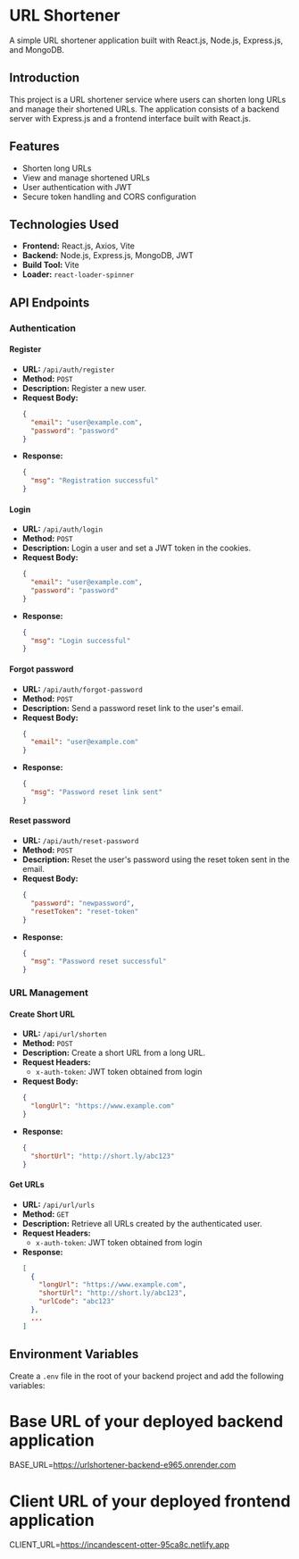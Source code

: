 # URL Shortener

A simple URL shortener application built with React.js, Node.js, Express.js, and MongoDB.


## Introduction

This project is a URL shortener service where users can shorten long URLs and manage their shortened URLs. The application consists of a backend server with Express.js and a frontend interface built with React.js.

## Features

- Shorten long URLs
- View and manage shortened URLs
- User authentication with JWT
- Secure token handling and CORS configuration

## Technologies Used

- **Frontend:** React.js, Axios, Vite
- **Backend:** Node.js, Express.js, MongoDB, JWT
- **Build Tool:** Vite
- **Loader:** `react-loader-spinner`

## API Endpoints

### Authentication

#### Register

- **URL:** `/api/auth/register`
- **Method:** `POST`
- **Description:** Register a new user.
- **Request Body:**
    ```json
    {
      "email": "user@example.com",
      "password": "password"
    }
    ```
- **Response:**
    ```json
    {
      "msg": "Registration successful"
    }
    ```

#### Login

- **URL:** `/api/auth/login`
- **Method:** `POST`
- **Description:** Login a user and set a JWT token in the cookies.
- **Request Body:**
    ```json
    {
      "email": "user@example.com",
      "password": "password"
    }
    ```
- **Response:**
    ```json
    {
      "msg": "Login successful"
    }
    ```

#### Forgot password



- **URL:** `/api/auth/forgot-password`
- **Method:** `POST`
- **Description:** Send a password reset link to the user's email.
- **Request Body:**
    ```json
    {
      "email": "user@example.com"
    }
    ```
- **Response:**
    ```json
    {
      "msg": "Password reset link sent"
    }
    ```
#### Reset password

- **URL:** `/api/auth/reset-password`
- **Method:** `POST`
- **Description:** Reset the user's password using the reset token sent in the email.
- **Request Body:**
    ```json
    {
      "password": "newpassword",
      "resetToken": "reset-token"
    }
    ```
- **Response:**
    ```json
    {
      "msg": "Password reset successful"
    }
    ```

### URL Management

#### Create Short URL

- **URL:** `/api/url/shorten`
- **Method:** `POST`
- **Description:** Create a short URL from a long URL.
- **Request Headers:**
    - `x-auth-token`: JWT token obtained from login
- **Request Body:**
    ```json
    {
      "longUrl": "https://www.example.com"
    }
    ```
- **Response:**
    ```json
    {
      "shortUrl": "http://short.ly/abc123"
    }
    ```

#### Get URLs

- **URL:** `/api/url/urls`
- **Method:** `GET`
- **Description:** Retrieve all URLs created by the authenticated user.
- **Request Headers:**
    - `x-auth-token`: JWT token obtained from login
- **Response:**
    ```json
    [
      {
        "longUrl": "https://www.example.com",
        "shortUrl": "http://short.ly/abc123",
        "urlCode": "abc123"
      },
      ...
    ]
    ```

## Environment Variables

Create a `.env` file in the root of your backend project and add the following variables:

# Base URL of your deployed backend application
BASE_URL=https://urlshortener-backend-e965.onrender.com

# Client URL of your deployed frontend application
CLIENT_URL=https://incandescent-otter-95ca8c.netlify.app
